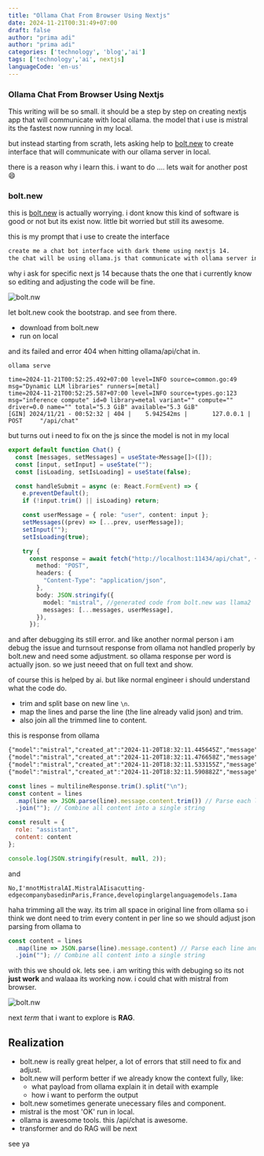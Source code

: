 ```yaml
---
title: "Ollama Chat From Browser Using Nextjs"
date: 2024-11-21T00:31:49+07:00
draft: false
author: "prima adi"
author: "prima adi"
categories: ['technology', 'blog','ai']
tags: ['technology','ai', nextjs]
languageCode: 'en-us'
---
```


### Ollama Chat From Browser Using Nextjs

This writing will be so small.
it should be a step by step on creating nextjs app that will communicate with local ollama.
the model that i use is mistral its the fastest now running in my local.

but instead starting from scrath, lets asking help to [bolt.new](bolt.new)
to create interface that will communicate with our ollama server in local.

there is a reason why i learn this. i want to do .... lets wait for another post 😄

### bolt.new

this is [bolt.new](bolt.new) is actually worrying. i dont know this kind of software is good or not but its exist now.
little bit worried but still its awesome.

this is my prompt that i use to create the interface

```txt
create me a chat bot interface with dark theme using nextjs 14.
the chat will be using ollama.js that communicate with ollama server in my local.
```

why i ask for specific next js 14 because thats the one that i currently know so editing and adjusting the code will be fine.

![bolt.nw](/img/nextjs-ollama-1.png)

let bolt.new cook the bootstrap. and see from there.

- download from bolt.new
- run on local

and its failed and error 404 when hitting ollama/api/chat in.

`ollama serve`

```log
time=2024-11-21T00:52:25.492+07:00 level=INFO source=common.go:49 msg="Dynamic LLM libraries" runners=[metal]
time=2024-11-21T00:52:25.587+07:00 level=INFO source=types.go:123 msg="inference compute" id=0 library=metal variant="" compute="" driver=0.0 name="" total="5.3 GiB" available="5.3 GiB"
[GIN] 2024/11/21 - 00:52:32 | 404 |    5.942542ms |       127.0.0.1 | POST     "/api/chat"
```

but turns out i need to fix on the js since the model is not in my local

```ts
export default function Chat() {
  const [messages, setMessages] = useState<Message[]>([]);
  const [input, setInput] = useState("");
  const [isLoading, setIsLoading] = useState(false);

  const handleSubmit = async (e: React.FormEvent) => {
    e.preventDefault();
    if (!input.trim() || isLoading) return;

    const userMessage = { role: "user", content: input };
    setMessages((prev) => [...prev, userMessage]);
    setInput("");
    setIsLoading(true);

    try {
      const response = await fetch("http://localhost:11434/api/chat", {
        method: "POST",
        headers: {
          "Content-Type": "application/json",
        },
        body: JSON.stringify({
          model: "mistral", //generated code from bolt.new was llama2
          messages: [...messages, userMessage],
        }),
      });
```

and after debugging its still error. and like another normal person i am debug the issue and turnsout response from ollama not handled properly by bolt.new and need some adjustment. so ollama response per word is actually json. so we just neeed that on full text and show.

of course this is helped by ai. but like normal engineer i should understand what the code do.

- trim and split base on new line `\n`.
- map the lines and parse the line (the line already valid json) and trim.
- also join all the trimmed line to content.

this is response from ollama

```txt
{"model":"mistral","created_at":"2024-11-20T18:32:11.445645Z","message":{"role":"assistant","content":" No"},"done":false}
{"model":"mistral","created_at":"2024-11-20T18:32:11.476658Z","message":{"role":"assistant","content":","},"done":false}
{"model":"mistral","created_at":"2024-11-20T18:32:11.533155Z","message":{"role":"assistant","content":" I"},"done":false}
{"model":"mistral","created_at":"2024-11-20T18:32:11.590882Z","message":{"role":"assistant","content":" am"},"done":false}
```

```jsx
const lines = multilineResponse.trim().split("\n");
const content = lines
  .map(line => JSON.parse(line).message.content.trim()) // Parse each line and get the content
  .join(""); // Combine all content into a single string

const result = {
  role: "assistant",
  content: content
};

console.log(JSON.stringify(result, null, 2));
```

and

`No,I'mnotMistralAI.MistralAIisacutting-edgecompanybasedinParis,France,developinglargelanguagemodels.Iama`

haha trimming all the way. its trim all space in original line from ollama so i think we dont need to trim every content in per line
so we should adjust json parsing from ollama to

```jsx
const content = lines
  .map(line => JSON.parse(line).message.content) // Parse each line and get the content
  .join(""); // Combine all content into a single string
```

with this we should ok. lets see. i am writing this with debuging so its not **just work**
and walaaa its working now. i could chat with mistral from browser.

![bolt.nw](/img/nextjs-ollama-2.png)

next *term* that i want to explore is **RAG**.

## Realization

- bolt.new is really great helper, a lot of errors that still need to fix and adjust.
- bolt.new will perform better if we already know the context fully, like:
  - what payload from ollama explain it in detail with example
  - how i want to perform the output
- bolt.new sometimes generate unecessary files and component.
- mistral is the most 'OK' run in local.
- ollama is awesome tools. this /api/chat is awesome.
- transformer and do RAG will be next

see ya
